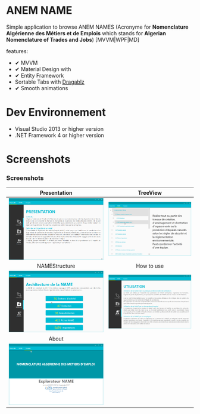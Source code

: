 # ANEM NAME

Simple application to browse ANEM NAMES (Acronyme for **Nomenclature Algérienne des Métiers et de Emplois** which stands for **Algerian Nomenclature of Trades and Jobs**)
[MVVM|WPF|MD]

features:

- ✔ MVVM
- ✔ Material Design with
- ✔ Entity Framework
- Sortable Tabs with [Dragablz](https://dragablz.net/)
- ✔ Smooth animations

# Dev Environnement

- Visual Studio 2013 or higher version
- .NET Framework 4 or higher version

# Screenshots

### Screenshots

|                  Presentation                  |                TreeView                |
| :--------------------------------------------: | :------------------------------------: |
| ![Presentation](/screenshots/presentation.png) | ![treeview](/screenshots/treeview.png) |
|                 NAMEStructure                  |               How to use               |
|    ![structure](/screenshots/structure.png)    |    ![usage](/screenshots/usage.png)    |
|                     About                      |
|        ![About](/screenshots/about.png)        |
